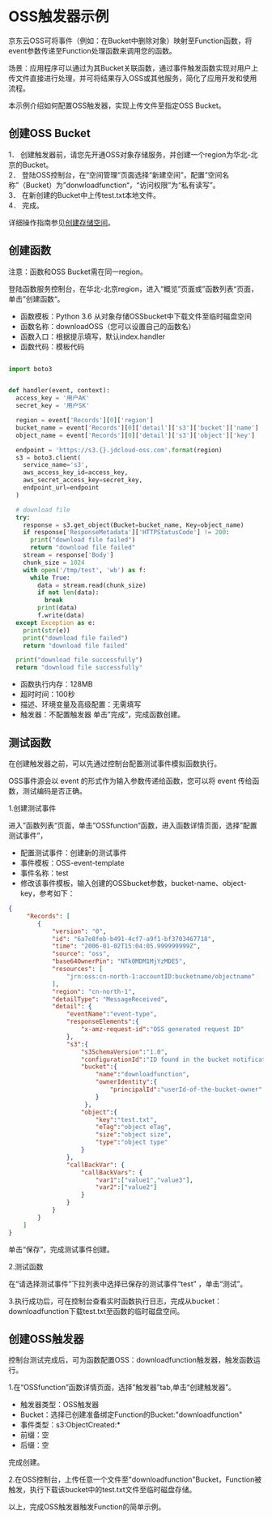 # OSS触发器示例

京东云OSS可将事件（例如：在Bucket中删除对象）映射至Function函数，将event参数传递至Function处理函数来调用您的函数。

场景：应用程序可以通过为其Bucket关联函数，通过事件触发函数实现对用户上传文件直接进行处理，并可将结果存入OSS或其他服务，简化了应用开发和使用流程。

本示例介绍如何配置OSS触发器，实现上传文件至指定OSS Bucket。

 
## 创建OSS Bucket

1．   创建触发器前，请您先开通OSS对象存储服务，并创建一个region为华北-北京的Bucket。<br>
2．   登陆OSS控制台，在“空间管理“页面选择“新建空间”，配置“空间名称”（Bucket）为”donwloadfunction“，“访问权限”为“私有读写”。<br>
3．   在新创建的Bucket中上传test.txt本地文件。<br>
4．   完成。<br>

详细操作指南参见[创建存储空间](/documentation/Storage-and-CDN/Object-Storage-Service/Operation-Guide/Manage-Bucket/Create-Bucket-2.md)。



 

## 创建函数

 注意：函数和OSS Bucket需在同一region。
 
 登陆函数服务控制台，在华北-北京region，进入“概览”页面或”函数列表“页面，单击”创建函数“。

* 函数模板：Python 3.6 从对象存储OSSbucket中下载文件至临时磁盘空间
* 函数名称：downloadOSS（您可以设置自己的函数名）
* 函数入口：根据提示填写，默认index.handler
* 函数代码：模板代码
  
```Python

import boto3


def handler(event, context):
  access_key = '用户AK'   
  secret_key = '用户SK'

  region = event['Records'][0]['region']
  bucket_name = event['Records'][0]['detail']['s3']['bucket']['name']
  object_name = event['Records'][0]['detail']['s3']['object']['key']

  endpoint = 'https://s3.{}.jdcloud-oss.com'.format(region)
  s3 = boto3.client(
    service_name='s3',
    aws_access_key_id=access_key,
    aws_secret_access_key=secret_key,
    endpoint_url=endpoint
  )

  # download file
  try:
    response = s3.get_object(Bucket=bucket_name, Key=object_name)
    if response['ResponseMetadata']['HTTPStatusCode'] != 200:
      print("download file failed")
      return "download file failed"
    stream = response['Body']
    chunk_size = 1024
    with open('/tmp/test', 'wb') as f:
      while True:
        data = stream.read(chunk_size)
        if not len(data):
          break
        print(data)
        f.write(data)
  except Exception as e:
    print(str(e))
    print("download file failed")
    return "download file failed"

  print("download file successfully")
  return "download file successfully"

```

* 函数执行内存：128MB
* 超时时间：100秒
* 描述、环境变量及高级配置：无需填写
* 触发器：不配置触发器
单击”完成“，完成函数创建。



## 测试函数

在创建触发器之前，可以先通过控制台配置测试事件模拟函数执行。

OSS事件源会以 event 的形式作为输入参数传递给函数，您可以将 event 传给函数，测试编码是否正确。

1.创建测试事件
  
  进入”函数列表“页面，单击”OSSfunction“函数，进入函数详情页面，选择”配置测试事件”，
* 配置测试事件：创建新的测试事件
* 事件模板：OSS-event-template
* 事件名称：test
* 修改该事件模板，输入创建的OSSbucket参数，bucket-name、object-key，参考如下：

```JSON
{
     "Records": [
        {
            "version": "0",
            "id": "6a7e8feb-b491-4cf7-a9f1-bf3703467718",
            "time": "2006-01-02T15:04:05.999999999Z",
            "source": "oss",
            "base64OwnerPin": "NTk0MDM1MjYzMDE5",
            "resources": [
                "jrn:oss:cn-north-1:accountID:bucketname/objectname"
            ],
            "region": "cn-north-1",
            "detailType": "MessageReceived",
            "detail": {
                "eventName":"event-type",
                "responseElements":{
                    "x-amz-request-id":"OSS generated request ID"
                },
                "s3":{
                    "s3SchemaVersion":"1.0",
                    "configurationId":"ID found in the bucket notification configuration",
                    "bucket":{
                        "name":"downloadfunction",
                        "ownerIdentity":{
                            "principalId":"userId-of-the-bucket-owner"
                        }
                     },
                    "object":{
                        "key":"test.txt",
                        "eTag":"object eTag",
                        "size":"object size",
                        "type":"object type"
                    }
                },
                "callBackVar": {
                    "callBackVars": {
                        "var1":["value1","value3"],
                        "var2":["value2"]
                    }
                }
            }
        }
    ]
}
```

单击“保存”，完成测试事件创建。

2.测试函数

在“请选择测试事件”下拉列表中选择已保存的测试事件“test” ，单击“测试”。


3.执行成功后，可在控制台查看实时函数执行日志，完成从bucket：downloadfunction下载test.txt至函数的临时磁盘空间。
 

## 创建OSS触发器

控制台测试完成后，可为函数配置OSS：downloadfunction触发器，触发函数运行。

1.在“OSSfunction”函数详情页面，选择”触发器”tab,单击“创建触发器”。

* 触发器类型：OSS触发器
* Bucket：选择已创建准备绑定Function的Bucket:"downloadfunction"
* 事件类型：s3:ObjectCreated:*
* 前缀：空
* 后缀：空

完成创建。

2.在OSS控制台，上传任意一个文件至"downloadfunction"Bucket，Function被触发，执行下载该bucket中的test.txt文件至临时磁盘存储。

以上，完成OSS触发器触发Function的简单示例。


